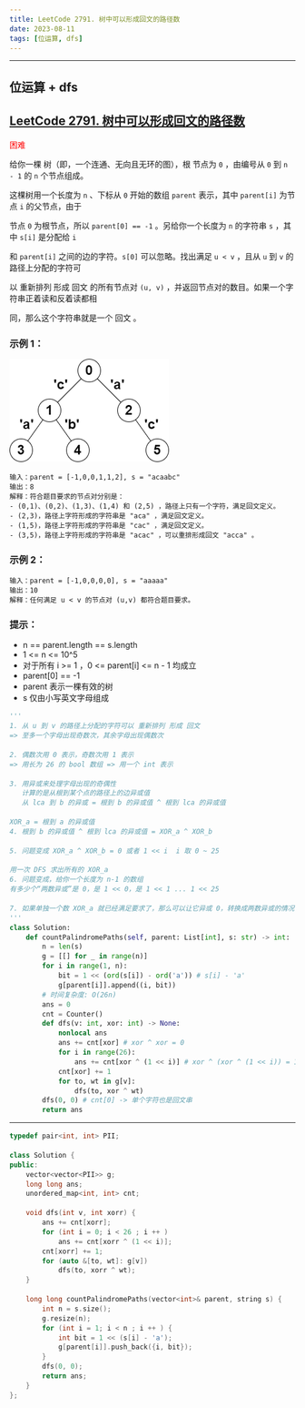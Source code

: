 ```yaml
---
title: LeetCode 2791. 树中可以形成回文的路径数
date: 2023-08-11
tags: [位运算, dfs]
---
```


---
## 位运算 + dfs

## [LeetCode 2791. 树中可以形成回文的路径数](https://leetcode.cn/problems/count-paths-that-can-form-a-palindrome-in-a-tree/)

<font color=red>困难</font>

给你一棵 树（即，一个连通、无向且无环的图），根 节点为 `0` ，由编号从 `0` 到 `n - 1` 的 `n` 个节点组成。

这棵树用一个长度为 `n` 、下标从 `0` 开始的数组 `parent` 表示，其中 `parent[i]` 为节点 `i` 的父节点，由于

节点 `0` 为根节点，所以 `parent[0] == -1` 。另给你一个长度为 `n` 的字符串 `s` ，其中 `s[i]` 是分配给 `i` 

和 `parent[i]` 之间的边的字符。`s[0]` 可以忽略。找出满足 `u < v` ，且从 `u` 到 `v` 的路径上分配的字符可

以 重新排列 形成 回文 的所有节点对 `(u, v)` ，并返回节点对的数目。如果一个字符串正着读和反着读都相

同，那么这个字符串就是一个 回文 。

### 示例 1：
![Alt text](./pictures/image.png)
```
输入：parent = [-1,0,0,1,1,2], s = "acaabc"
输出：8
解释：符合题目要求的节点对分别是：
- (0,1)、(0,2)、(1,3)、(1,4) 和 (2,5) ，路径上只有一个字符，满足回文定义。
- (2,3)，路径上字符形成的字符串是 "aca" ，满足回文定义。
- (1,5)，路径上字符形成的字符串是 "cac" ，满足回文定义。
- (3,5)，路径上字符形成的字符串是 "acac" ，可以重排形成回文 "acca" 。
```
### 示例 2：
```
输入：parent = [-1,0,0,0,0], s = "aaaaa"
输出：10
解释：任何满足 u < v 的节点对 (u,v) 都符合题目要求。
```
### 提示：

+ n == parent.length == s.length
+ 1 <= n <= 10^5
+ 对于所有 i >= 1 ，0 <= parent[i] <= n - 1 均成立
+ parent[0] == -1
+ parent 表示一棵有效的树
+ s 仅由小写英文字母组成

```python
'''
1. 从 u 到 v 的路径上分配的字符可以 重新排列 形成 回文
=> 至多一个字母出现奇数次，其余字母出现偶数次

2. 偶数次用 0 表示，奇数次用 1 表示
=> 用长为 26 的 bool 数组 => 用一个 int 表示

3. 用异或来处理字母出现的奇偶性
   计算的是从根到某个点的路径上的边异或值
   从 lca 到 b 的异或 = 根到 b 的异或值 ^ 根到 lca 的异或值

XOR_a = 根到 a 的异或值
4. 根到 b 的异或值 ^ 根到 lca 的异或值 = XOR_a ^ XOR_b

5. 问题变成 XOR_a ^ XOR_b = 0 或者 1 << i  i 取 0 ~ 25

用一次 DFS 求出所有的 XOR_a
6. 问题变成，给你一个长度为 n-1 的数组
有多少个“两数异或”是 0，是 1 << 0，是 1 << 1 ... 1 << 25

7. 如果单独一个数 XOR_a 就已经满足要求了，那么可以让它异或 0，转换成两数异或的情况（异或的是一条空路径）
'''
class Solution:
    def countPalindromePaths(self, parent: List[int], s: str) -> int:
        n = len(s)
        g = [[] for _ in range(n)]
        for i in range(1, n):
            bit = 1 << (ord(s[i]) - ord('a')) # s[i] - 'a'
            g[parent[i]].append((i, bit))
        # 时间复杂度: O(26n)
        ans = 0
        cnt = Counter()
        def dfs(v: int, xor: int) -> None:
            nonlocal ans
            ans += cnt[xor] # xor ^ xor = 0
            for i in range(26):
                ans += cnt[xor ^ (1 << i)] # xor ^ (xor ^ (1 << i)) = 1 << i
            cnt[xor] += 1
            for to, wt in g[v]:
                dfs(to, xor ^ wt)
        dfs(0, 0) # cnt[0] -> 单个字符也是回文串
        return ans
```
---
```cpp
typedef pair<int, int> PII;

class Solution {
public:
    vector<vector<PII>> g;
    long long ans;
    unordered_map<int, int> cnt;

    void dfs(int v, int xorr) {
        ans += cnt[xorr];
        for (int i = 0; i < 26 ; i ++ )
            ans += cnt[xorr ^ (1 << i)];
        cnt[xorr] += 1;
        for (auto &[to, wt]: g[v])
            dfs(to, xorr ^ wt);
    }

    long long countPalindromePaths(vector<int>& parent, string s) {
        int n = s.size();
        g.resize(n);
        for (int i = 1; i < n ; i ++ ) {
            int bit = 1 << (s[i] - 'a');
            g[parent[i]].push_back({i, bit});
        }
        dfs(0, 0);
        return ans;
    }
};
```